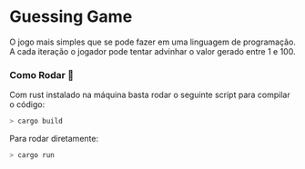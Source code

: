 # Guessing Game

O jogo mais simples que se pode fazer em uma linguagem de programação. A cada iteração o jogador pode tentar advinhar o valor gerado entre 1 e 100.

### Como Rodar 🚀

Com rust instalado na máquina basta rodar o seguinte script para compilar o código:

```bash
> cargo build
```

Para rodar diretamente:

```bash
> cargo run
```
